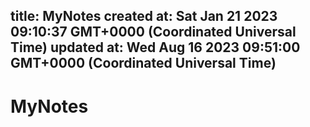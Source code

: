 
title: MyNotes
created at: Sat Jan 21 2023 09:10:37 GMT+0000 (Coordinated Universal Time)
updated at: Wed Aug 16 2023 09:51:00 GMT+0000 (Coordinated Universal Time)
---

# MyNotes

          